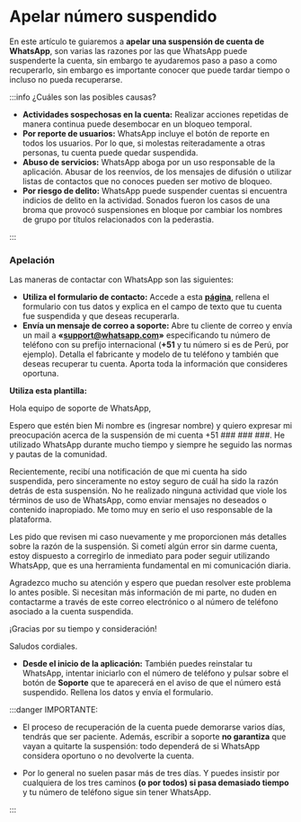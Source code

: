# Apelar número suspendido
En este artículo te guiaremos a **apelar una suspensión de cuenta de WhatsApp**, son varias las razones por las que WhatsApp puede suspenderte la cuenta, sin embargo te ayudaremos paso a paso a como recuperarlo, sin embargo es importante conocer que puede tardar tiempo o incluso no pueda recuperarse.


:::info ¿Cuáles son las posibles causas?

* **Actividades sospechosas en la cuenta:** 
Realizar acciones repetidas de manera continua puede desembocar en un bloqueo temporal.
* **Por reporte de usuarios:** WhatsApp incluye el botón de reporte en todos los usuarios. 
Por lo que, si molestas reiteradamente a otras personas, tu cuenta puede quedar suspendida.
* **Abuso de servicios:** 
WhatsApp aboga por un uso responsable de la aplicación. Abusar de los reenvíos, de los mensajes de difusión o utilizar listas de contactos que no conoces pueden ser motivo de bloqueo.
* **Por riesgo de delito:**
WhatsApp puede suspender cuentas si encuentra indicios de delito en la actividad. Sonados fueron los casos de una broma que provocó suspensiones en bloque por cambiar los nombres de grupo por títulos relacionados con la pederastia.

:::

### Apelación

Las maneras de contactar con WhatsApp son las siguientes:

* **Utiliza el formulario de contacto:**
Accede a esta **[página](https://www.whatsapp.com/contact/?subject=messenger)**, rellena el formulario con tus datos y explica en el campo de texto que tu cuenta fue suspendida y que deseas recuperarla.
* **Envía un mensaje de correo a soporte:**
Abre tu cliente de correo y envía un mail a **«support@whatsapp.com»** especificando tu número de teléfono con su prefijo internacional (**+51** y tu número si es de Perú, por ejemplo). Detalla el fabricante y modelo de tu teléfono y también que deseas recuperar tu cuenta. Aporta toda la información que consideres oportuna.

**Utiliza esta plantilla:**

Hola equipo de soporte de WhatsApp,

Espero que estén bien Mi nombre es (ingresar nombre) y quiero expresar mi preocupación acerca de la suspensión de mi cuenta 
+51 ### ### ###. He utilizado WhatsApp durante mucho tiempo y siempre he seguido las normas y pautas de la comunidad.

Recientemente, recibí una notificación de que mi cuenta ha sido suspendida, pero sinceramente no estoy seguro de cuál ha sido la razón detrás de esta suspensión. No he realizado ninguna actividad que viole los términos de uso de
WhatsApp, como enviar mensajes no deseados o contenido inapropiado. Me tomo muy en serio el uso responsable de la plataforma.

Les pido que revisen mi caso nuevamente y me proporcionen más detalles sobre la razón de la suspensión. Si cometí algún error sin darme cuenta, estoy dispuesto a corregirlo de inmediato para poder seguir utilizando WhatsApp, que
es una herramienta fundamental en mi comunicación diaria.

Agradezco mucho su atención y espero que puedan resolver este problema lo antes posible. Si necesitan más información de mi parte, no duden en contactarme a través de este correo electrónico o al número de teléfono asociado a la cuenta suspendida.

¡Gracias por su tiempo y consideración!

Saludos cordiales.

* **Desde el inicio de la aplicación:**
También puedes reinstalar tu WhatsApp, intentar iniciarlo con el número de teléfono y pulsar sobre el botón de **Soporte** que te aparecerá en el aviso de que el número está suspendido. Rellena los datos y envía el formulario.

:::danger IMPORTANTE:

* El proceso de recuperación de la cuenta puede demorarse varios días, tendrás que ser paciente. Además, escribir a soporte **no garantiza** que vayan a quitarte la suspensión: todo dependerá de si WhatsApp considera oportuno o no devolverte la cuenta. 

* Por lo general no suelen pasar más de tres días. Y puedes insistir por cualquiera de los tres caminos **(o por todos) si pasa demasiado tiempo** y tu número de teléfono sigue sin tener WhatsApp.

:::

